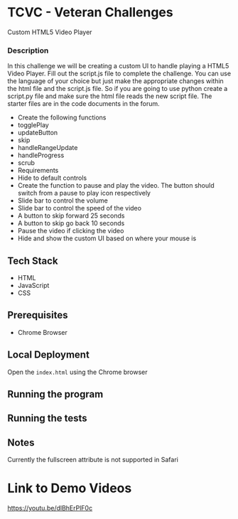 # TCVC - Veteran Challenges
Custom HTML5 Video Player

### Description
In this challenge we will be creating a custom UI to handle playing a HTML5 Video Player.  Fill out the script.js file to complete the challenge. You can use the language of your choice but just make the appropriate changes within the html file and the script.js file. So if you are going to use python create a script.py file and make sure the html file reads the new script file. The starter files are in the code documents in the forum.

- Create the following functions
- togglePlay
- updateButton
- skip
- handleRangeUpdate
- handleProgress
- scrub
- Requirements 
- Hide to default controls
- Create the function to pause and play the video. The button should switch from a pause to play icon respectively 
- Slide bar to control the volume
- Slide bar to control the speed of the video
- A button to skip forward 25 seconds
- A button to skip go back 10 seconds
- Pause the video if clicking the video
- Hide and show the custom UI based on where your mouse is

## Tech Stack
- HTML
- JavaScript
- CSS

## Prerequisites
- Chrome Browser

## Local Deployment

Open the `index.html` using the Chrome browser

## Running the program

## Running the tests


## Notes
Currently the fullscreen attribute is not supported in Safari

# Link to Demo Videos
https://youtu.be/dlBhErPlF0c
